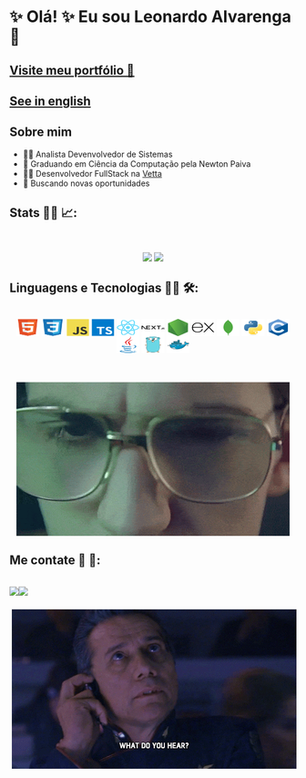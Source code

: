 # ✨ Olá! ✨ Eu sou Leonardo Alvarenga 👋

## [Visite meu portfólio 📖](https://leoalvarenga.dev/)

## [See in english](https://github.com/leo-alvarenga/leo-alvarenga/blob/main/README.md)

## Sobre mim

- 👨‍🎓 Analista Devenvolvedor de Sistemas
- 🔭 Graduando em Ciência da Computação pela Newton Paiva
- 👨‍💻 Desenvolvedor FullStack na [Vetta](https://vetta.digital/)
- 👯 Buscando novas oportunidades

## Stats 👨‍💻 📈:

<div align="center">
  <br>

  <a href="https://github.com/leo-alvarenga"></a>
  <img height="180em" src="https://github-readme-stats.vercel.app/api?username=leo-alvarenga&show_icons=true&theme=tokyonight&include_all_commits=true&count_private=true"/>
  <img height="180em" src="https://github-readme-stats.vercel.app/api/top-langs/?username=leo-alvarenga&layout=compact&langs_count=7&theme=tokyonight"/>
</div>

## Linguagens e Tecnologias 👨‍💻 🛠:

<div align="center" style="display: inline_block">
  <br>
  
  <img align="center" alt="Leo-HTML" height="30" width="40" src="https://raw.githubusercontent.com/devicons/devicon/master/icons/html5/html5-original.svg">
  <img align="center" alt="Leo-CSS" height="30" width="40" src="https://raw.githubusercontent.com/devicons/devicon/master/icons/css3/css3-original.svg">
  <img align="center" alt="Leo-Js" height="30" width="40" src="https://raw.githubusercontent.com/devicons/devicon/master/icons/javascript/javascript-original.svg">
  <img align="center" alt="Leo-Ts" height="30" width="40" src="https://raw.githubusercontent.com/devicons/devicon/master/icons/typescript/typescript-original.svg">
  <img align="center" alt="Leo-Reactjs" height="30" width="40" src="https://raw.githubusercontent.com/devicons/devicon/master/icons/react/react-original.svg">
  <img align="center" alt="Leo-Nextjs" height="30" width="40" src="https://raw.githubusercontent.com/devicons/devicon/master/icons/nextjs/nextjs-original-wordmark.svg">
  <img align="center" alt="Leo-Nodejs" height="30" width="40" src="https://raw.githubusercontent.com/devicons/devicon/master/icons/nodejs/nodejs-original.svg">
  <img align="center" alt="Leo-Expressjs" height="30" width="40" src="https://raw.githubusercontent.com/devicons/devicon/master/icons/express/express-original.svg">
  <img align="center" alt="Leo-MongoDb" height="30" width="40" src="https://raw.githubusercontent.com/devicons/devicon/master/icons/mongodb/mongodb-plain.svg">
  
  <img align="center" alt="Leo-Python" height="30" width="40" src="https://raw.githubusercontent.com/devicons/devicon/master/icons/python/python-original.svg">
  <img align="center" alt="Leo-C" height="30" width="40" src="https://raw.githubusercontent.com/devicons/devicon/master/icons/c/c-original.svg">  
  <img align="center" alt="Leo-Java" height="30" width="40" src="https://raw.githubusercontent.com/devicons/devicon/master/icons/java/java-original.svg">
  <img align="center" alt="Leo-Go" height="30" width="40" src="https://raw.githubusercontent.com/devicons/devicon/master/icons/go/go-original.svg">
  
  <img align="center" alt="Leo-Docker" height="30" width="40" src="https://raw.githubusercontent.com/devicons/devicon/master/icons/docker/docker-original.svg">
</div>

<div align="center">
  </br>
  </br>
  </br>
  
  <img align="center" alt="SkillsHackerman" src="https://github.com/leo-alvarenga/leo-alvarenga/blob/main/assets/skills.gif">
</div>

## Me contate 📲 📨:

<p>
  <br>
  
  <a href="mailto:leonardo.a.alvarenga@gmail.com">
    <img align="left" height="40" src="https://img.shields.io/badge/-Gmail-%23333?style=for-the-badge&logo=gmail&logoColor=white" target="_blank">
  </a>
  <a href="https://www.linkedin.com/in/leonardo-a-alvarenga/" target="_blank">
    <img align="left" height="40" src="https://img.shields.io/badge/-LinkedIn-%230077B5?style=for-the-badge&logo=linkedin&logoColor=white" target="_blank">
  </a>
  
  <img align="right" alt="ContatoAdama" src="https://github.com/leo-alvarenga/leo-alvarenga/blob/main/assets/contato.gif">
  
  </br>
</p>
